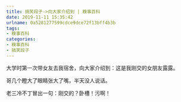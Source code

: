 ```yaml
---
title: 搞笑段子->向大家介绍到 | 糗事百科
date: 2019-11-11 15:35:42
urlname: 0a5281277599cdce9dce72f13bff4b3b
tags: 
- 糗事百科
categories:
- 糗事百科
- 搞笑段子
---
```

大学时第一次带女友去我宿舍，向大家介绍到：这是我刚交的女朋友露露。

哥几个瞪大了眼睛张大了嘴，半天没人说话。

老三冷不丁冒出一句：刚交的？卧槽！污啊！



